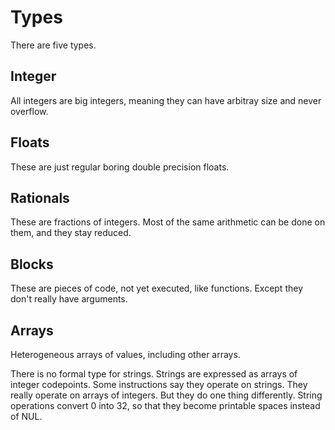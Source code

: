 # Types
There are five types.

## Integer
All integers are big integers, meaning they can have arbitray size and never overflow.

## Floats
These are just regular boring double precision floats.

## Rationals
These are fractions of integers.  Most of the same arithmetic can be done on them, and they stay reduced.

## Blocks
These are pieces of code, not yet executed, like functions.  Except they don't really have arguments.

## Arrays
Heterogeneous arrays of values, including other arrays.

There is no formal type for strings.  Strings are expressed as arrays of integer codepoints.  Some instructions say they operate on strings.  They really operate on arrays of integers.  But they do one thing differently.  String operations convert 0 into 32, so that they become printable spaces instead of NUL.